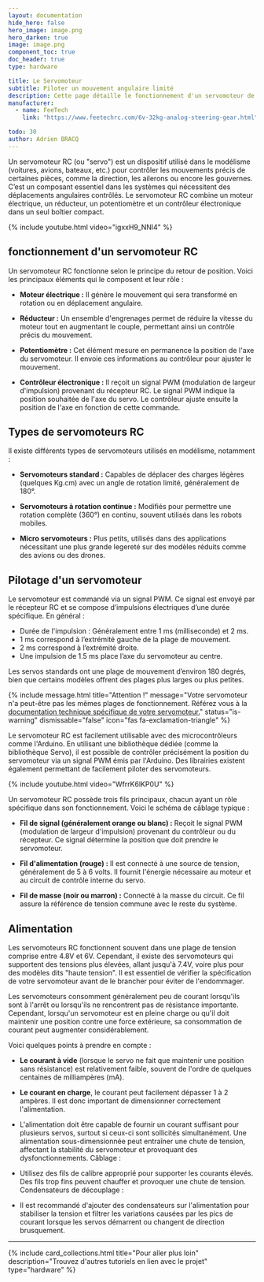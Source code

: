 ```yaml
---
layout: documentation
hide_hero: false
hero_image: image.png
hero_darken: true
image: image.png
component_toc: true
doc_header: true
type: hardware

title: Le Servomoteur
subtitle: Piloter un mouvement angulaire limité
description: Cette page détaille le fonctionnement d'un servomoteur de modélisme
manufacturer:
  - name: FeeTech
    link: "https://www.feetechrc.com/6v-32kg-analog-steering-gear.html"

todo: 30
author: Adrien BRACQ
---
```


Un servomoteur RC (ou "servo") est un dispositif utilisé dans le modélisme (voitures, avions, bateaux, etc.) pour contrôler les mouvements précis de certaines pièces, comme la direction, les ailerons ou encore les gouvernes. C’est un composant essentiel dans les systèmes qui nécessitent des déplacements angulaires contrôlés. Le servomoteur RC combine un moteur électrique, un réducteur, un potentiomètre et un contrôleur électronique dans un seul boîtier compact.

{% include youtube.html video="igxxH9_NNl4" %}

## fonctionnement d'un servomoteur RC

Un servomoteur RC fonctionne selon le principe du retour de position. Voici les principaux éléments qui le composent et leur rôle :

- **Moteur électrique :** Il génère le mouvement qui sera transformé en rotation ou en déplacement angulaire.

- **Réducteur :** Un ensemble d'engrenages permet de réduire la vitesse du moteur tout en augmentant le couple, permettant ainsi un contrôle précis du mouvement.

- **Potentiomètre :** Cet élément mesure en permanence la position de l'axe du servomoteur. Il envoie ces informations au contrôleur pour ajuster le mouvement.

- **Contrôleur électronique :** Il reçoit un signal PWM (modulation de largeur d'impulsion) provenant du récepteur RC. Le signal PWM indique la position souhaitée de l'axe du servo. Le contrôleur ajuste ensuite la position de l'axe en fonction de cette commande.

## Types de servomoteurs RC

Il existe différents types de servomoteurs utilisés en modélisme, notamment :

- **Servomoteurs standard :** Capables de déplacer des charges légères (quelques Kg.cm) avec un angle de rotation limité, généralement de 180°.

- **Servomoteurs à rotation continue :** Modifiés pour permettre une rotation complète (360°) en continu, souvent utilisés dans les robots mobiles.

- **Micro servomoteurs :** Plus petits, utilisés dans des applications nécessitant une plus grande legereté sur des modèles réduits comme des avions ou des drones.

## Pilotage d'un servomoteur

Le servomoteur est commandé via un signal PWM. Ce signal est envoyé par le récepteur RC et se compose d’impulsions électriques d’une durée spécifique. En général :

- Durée de l'impulsion : Généralement entre 1 ms (milliseconde) et 2 ms.
- 1 ms correspond à l’extrémité gauche de la plage de mouvement.
- 2 ms correspond à l’extrémité droite.
- Une impulsion de 1.5 ms place l’axe du servomoteur au centre.

Les servos standards ont une plage de mouvement d’environ 180 degrés, bien que certains modèles offrent des plages plus larges ou plus petites.

{% include message.html title="Attention !" message="Votre servomoteur n'a peut-être pas les mêmes plages de fonctionnement. Référez vous à la [documentation technique spécifique de votre servomoteur.](https://www.feetechrc.com/6v-32kg-analog-steering-gear.html)"
status="is-warning" dismissable="false" icon="fas fa-exclamation-triangle" %}

Le servomoteur RC est facilement utilisable avec des microcontrôleurs comme l'Arduino. En utilisant une bibliothèque dédiée (comme la bibliothèque Servo), il est possible de contrôler précisément la position du servomoteur via un signal PWM émis par l'Arduino. Des librairies existent également permettant de facilement piloter des servomoteurs.

{% include youtube.html video="WfrrK6lKP0U" %}

Un servomoteur RC possède trois fils principaux, chacun ayant un rôle spécifique dans son fonctionnement. Voici le schéma de câblage typique :

- **Fil de signal (généralement orange ou blanc) :** Reçoit le signal PWM (modulation de largeur d'impulsion) provenant du contrôleur ou du récepteur. Ce signal détermine la position que doit prendre le servomoteur.

- **Fil d'alimentation (rouge) :** Il est connecté à une source de tension, généralement de 5 à 6 volts. Il fournit l'énergie nécessaire au moteur et au circuit de contrôle interne du servo.

- **Fil de masse (noir ou marron) :** Connecté à la masse du circuit. Ce fil assure la référence de tension commune avec le reste du système.

## Alimentation

Les servomoteurs RC fonctionnent souvent dans une plage de tension comprise entre 4.8V et 6V. Cependant, il existe des servomoteurs qui supportent des tensions plus élevées, allant jusqu'à 7.4V, voire plus pour des modèles dits "haute tension". Il est essentiel de vérifier la spécification de votre servomoteur avant de le brancher pour éviter de l'endommager.

Les servomoteurs consomment généralement peu de courant lorsqu'ils sont à l'arrêt ou lorsqu'ils ne rencontrent pas de résistance importante. Cependant, lorsqu'un servomoteur est en pleine charge ou qu'il doit maintenir une position contre une force extérieure, sa consommation de courant peut augmenter considérablement.

Voici quelques points à prendre en compte :

- **Le courant à vide** (lorsque le servo ne fait que maintenir une position sans résistance) est relativement faible, souvent de l'ordre de quelques centaines de milliampères (mA).

- **Le courant en charge**, le courant peut facilement dépasser 1 à 2 ampères. Il est donc important de dimensionner correctement l'alimentation.

- L'alimentation doit être capable de fournir un courant suffisant pour plusieurs servos, surtout si ceux-ci sont sollicités simultanément. Une alimentation sous-dimensionnée peut entraîner une chute de tension, affectant la stabilité du servomoteur et provoquant des dysfonctionnements.
Câblage :

- Utilisez des fils de calibre approprié pour supporter les courants élevés. Des fils trop fins peuvent chauffer et provoquer une chute de tension.
Condensateurs de découplage :

- Il est recommandé d'ajouter des condensateurs sur l'alimentation pour stabiliser la tension et filtrer les variations causées par les pics de courant lorsque les servos démarrent ou changent de direction brusquement.

---

{%
  include card_collections.html
  title="Pour aller plus loin"
  description="Trouvez d'autres tutoriels en lien avec le projet"
  type="hardware"
%}